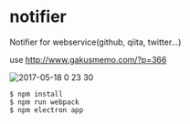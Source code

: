 # notifier
Notifier for webservice(github, qiita, twitter...)

use http://www.gakusmemo.com/?p=366

![2017-05-18 0 23 30](https://cloud.githubusercontent.com/assets/5201588/26161936/484cf0b4-3b60-11e7-8fd1-0111f4768649.png)

```
$ npm install
$ npm run webpack
$ npm electron app
```
